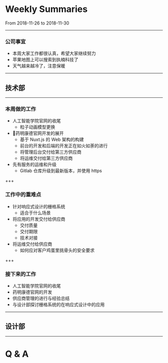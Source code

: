 # Weekly Summaries

From 2018-11-26 to 2018-11-30

---

### 公司事宜

- 本周大家工作都很认真，希望大家继续努力
- 苹果地图上可以搜索到执楠科技了
- 天气越来越冷了，注意保暖

---

## 技术部

--- 

### 本周做的工作

- 人工智能学院官网的收尾
    - 粒子动画模型更换
- 药明康德官网开发的展开
    - 基于 Nuxt.js 的 Web 架构的构建
    - 前台的开发和后端的开发正在如火如荼的进行
    - 将管理后台交付给第三方供应商
    - 将运维交付给第三方供应商
- 先有服务的运维和升级
    - Gitlab 仓库升级到最新版本，并使用 https

+++

### 工作中的重难点

- 针对响应式设计的栅格系统
    - 适合于什么场景
- 将应用的开发交付给供应商
    - 交付质量
    - 交付期限
    - 技术对接
- 将运维交付给供应商
    - 如何应对客户鸡蛋里挑骨头的安全要求

+++

### 接下来的工作

- 人工智能学院官网的收尾
- 药明康德官网的开发
- 供应商管理的进行与经验总结
- 与设计部探讨栅格系统的在响应式设计中的应用

---

## 设计部

---

# Q & A
